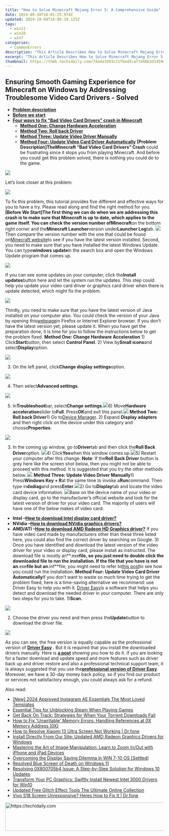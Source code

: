 ```yaml
---
title: "How to Solve Minecraft Mojang Error 5: A Comprehensive Guide"
date: 2024-09-30T16:01:25.974Z
updated: 2024-10-04T16:00:10.125Z
tags:
  - win11
  - win10
  - win7
categories:
  - CommonErrors
description: "This Article Describes How to Solve Minecraft Mojang Error 5: A Comprehensive Guide"
excerpt: "This Article Describes How to Solve Minecraft Mojang Error 5: A Comprehensive Guide"
thumbnail: https://thmb.techidaily.com/74a4a1093c21fbed5ca77d48b3d1459dd3aa5036bc18134bd1752c7ab7f277b6.jpg
---
```


## Ensuring Smooth Gaming Experience for Minecraft on Windows by Addressing Troublesome Video Card Drivers - Solved

* **[Problem description](https://tools.techidaily.com/drivereasy/download/)**
* **[Before we start](https://tools.techidaily.com/drivereasy/download/)**
* **[Four ways to fix “Bad Video Card Drivers” crash in Minecraft](https://tools.techidaily.com/drivereasy/download/)**  
  * [**Method One: Change Hardware Acceleration**](https://tools.techidaily.com/drivereasy/download/)  
  * [**Method Two: Roll back Driver**](https://tools.techidaily.com/drivereasy/download/)  
  * [**Method Three: Update Video Driver Manually**](https://tools.techidaily.com/drivereasy/download/)  
  * [**Method Four: Update Video Card Driver Automatically**](https://tools.techidaily.com/drivereasy/download/)
 **\[Problem Description\]**The**Minecraft “Bad Video Card Drivers” Crash** could be frustrating since it stops you from playing Minecraft. And before you could get this problem solved, there is nothing you could do to the game.

![](https://images.drivereasy.com/wp-content/uploads/2016/07/img_5785b1d6ac28e.png)

Let’s look closer at this problem:

![](https://images.drivereasy.com/wp-content/uploads/2016/07/img_5785f82ede599.png)

To fix this problem, this tutorial provides five different and effective ways for you to have a try. Please read along and find the right method for you.   **\[Before We Start\]**The first thing we can do when we are addressing this crash is to make sure that Minecraft is up to date, which applies to the game itself. You can check the version number of**Minecraft**on the bottom right corner and the**Minecraft Launcher**version under**Launcher Log**tab. ![](https://images.drivereasy.com/wp-content/uploads/2016/07/img_5785b82e22374.png)Then compare the version number with the one that could be found on[Minecraft website](https://minecraft.net/en/)to see if you have the latest version installed. Second, you need to make sure that you have installed the latest Windows Update. You can type**windows update**in the search box and open the Windows Update program that comes up.

![](https://images.drivereasy.com/wp-content/uploads/2016/07/img_5785befa5c60a.png)

If you can see some updates on your computer, click the**Install updates**button here and let the system run the updates. This step could help you update your video card driver or graphics card driver when there is update detected, which might fix the problem.

![](https://images.drivereasy.com/wp-content/uploads/2016/07/img_5785bf28ed4ba.png)

Thirdly, you need to make sure that you have the latest version of Java installed on your computer also. You could check the version of your Java by opening this[webpage](https://www.java.com/en/download/installed.jsp)in Firefox or Internet Explorer browser. If you don’t have the latest version yet, please update it. When you have get the preparation done, it is time for you to follow the instructions below to get the problem fixed.   **Method One: Change Hardware Acceleration** 1) Click**Start**button, then select **Control Panel**. 2) View by**Small icons**and select**Display**option.

![](https://images.drivereasy.com/wp-content/uploads/2016/07/img_5785efeb9f490.png)

3) On the left panel, click**Change display settings**option.

![](https://images.drivereasy.com/wp-content/uploads/2016/07/img_5785f01132191.png)

4) Then select**Advanced settings**.

![](https://images.drivereasy.com/wp-content/uploads/2016/07/img_5785f044a3475.png)

5) In**Troubleshoot**bar, select**Change settings**.![](https://images.drivereasy.com/wp-content/uploads/2016/07/img_5785f08382bd7.png)6) Move**Hardware acceleration**slider to**Full**. Press**OK**and exit this panel.![](https://images.drivereasy.com/wp-content/uploads/2016/07/img_5785f0c337e92.png)   **Method Two: Roll back Driver**1) Go to[Device Manager](https://tools.techidaily.com/drivereasy/download/). 2) Expand **Display adapters** and then right click on the device under this category and choose**Properties**.

![](https://images.drivereasy.com/wp-content/uploads/2016/07/img_5785e3640a93c.png)

3) In the coming up window, go to**Driver**tab and then click the**Roll Back Driver**option. ![](https://images.drivereasy.com/wp-content/uploads/2016/07/img_5785e3cf36bcb.png)4) Click**Yes**when this window comes up.![](https://images.drivereasy.com/wp-content/uploads/2016/07/img_5785e4168f03c.png)5) Restart your computer after this change. **Note**: If the**Roll Back Driver** button is grey here like the screen shot below, then you might not be able to proceed with this method. It is suggested that you try the other methods below. ![](https://images.drivereasy.com/wp-content/uploads/2016/07/img_5785e52a88640.png)   **Method Three: Update Video Driver Manually**1) Press**Windows Key + R**at the same time to invoke a**Run**command. Then type in**dxdiag**and press**Enter**.![](https://images.drivereasy.com/wp-content/uploads/2016/07/img_5785e7a2b26ae.png)2) Go to**Display**tab and locate the video card device information. ![](https://images.drivereasy.com/wp-content/uploads/2016/07/img_5785e7dd4fc08.png)Base on the device name of your video or display card, go to the manufacturer’s official website and look for the latest version of driver for your video card. The majority of users will have one of the below makes of video card:

* **Intel –[How to download Intel display card driver?](https://tools.techidaily.com/drivereasy/download/)**
* **NVidia –[How to download NVidia graphics drivers?](https://tools.techidaily.com/drivereasy/download/)**
* **AMD/ATI –[How to download AMD Radeon HD Graphics driver?](https://tools.techidaily.com/drivereasy/download/)**
If you have video card made by manufacturers other than these three listed here, you could also find the correct driver by searching on Google. 3) Once you have identified and download the latest version of the video driver for your video or display card, please install as instructed. The download file is mostly an**.exe**file, so you just need to double click the downloaded file to run the installation. If the file that you have is not an**.exe**file but an**.inf**file, you might need to refer to[this post](https://tools.techidaily.com/drivereasy/download/)to see how you could run the installation.   **Method Four: Update Video Card Driver Automatically**If you don’t want to waste so much time trying to get the problem fixed, here is a time-saving alternative we recommend: use Driver Easy to help you with it. [Driver Easy](https://tools.techidaily.com/drivereasy/download/)is a software that helps you detect and download the needed driver in your computer. There are only two steps for you to take. 1)**Scan**.

![](https://images.drivereasy.com/wp-content/uploads/2017/04/img_58e6163c3a61c.png)

2) Choose the driver you need and then press the**Update**button to download the driver file.

![](https://images.drivereasy.com/wp-content/uploads/2017/04/img_58e6164b50ba1.jpg)

As you can see, the free version is equally capable as the professional version of **[Driver Easy](https://tools.techidaily.com/drivereasy/download/)** . But it is required that you install the downloaded drivers manually. Here is **[a post](https://tools.techidaily.com/drivereasy/download/)** showing you how to do it. If you are looking for a faster download and update speed and more features such as driver back up and driver restore and also a professional technical support team, it is always suggested that you use the[**professional version of Driver Easy**](https://tools.techidaily.com/drivereasy/download/). Moreover, we have a 30-day money back policy, so if you find our product or services not satisfactory enough, you could always ask for a refund.

<ins class="adsbygoogle"
     style="display:block"
     data-ad-format="autorelaxed"
     data-ad-client="ca-pub-7571918770474297"
     data-ad-slot="1223367746"></ins>

<ins class="adsbygoogle"
     style="display:block"
     data-ad-client="ca-pub-7571918770474297"
     data-ad-slot="8358498916"
     data-ad-format="auto"
     data-full-width-responsive="true"></ins>

<span class="atpl-alsoreadstyle">Also read:</span>
<div><ul>
<li><a href="https://instagram-video-files.techidaily.com/new-2024-approved-instagram-ae-essentials-the-most-loved-templates/"><u>[New] 2024 Approved Instagram AE Essentials The Most Loved Templates</u></a></li>
<li><a href="https://win11.techidaily.com/essential-tips-for-unblocking-steam-when-playing-games/"><u>Essential Tips for Unblocking Steam When Playing Games</u></a></li>
<li><a href="https://win-howtos.techidaily.com/get-back-on-track-strategies-for-when-your-torrent-downloads-fail/"><u>Get Back On Track: Strategies for When Your Torrent Downloads Fail</u></a></li>
<li><a href="https://win-howtos.techidaily.com/how-to-fix-unwritable-memory-errors-handling-references-at-0x-memory-address-0x/"><u>How to Fix 'Unwritable' Memory Errors: Handling References at 0X Memory Address (0X)</u></a></li>
<li><a href="https://fix-guide.techidaily.com/how-to-resolve-xiaomi-13-ultra-screen-not-working-drfone-by-drfone-fix-android-problems-fix-android-problems/"><u>How to Resolve Xiaomi 13 Ultra Screen Not Working | Dr.fone</u></a></li>
<li><a href="https://driver-download.techidaily.com/install-directly-from-our-site-updated-amd-radeon-graphics-drivers-for-windows/"><u>Install Directly From Our Site: Updated AMD Radeon Graphics Drivers for Windows</u></a></li>
<li><a href="https://tech-renaissance.techidaily.com/mastering-the-art-of-image-manipulation-learn-to-zoom-inout-with-iphone-and-ipad-devices/"><u>Mastering the Art of Image Manipulation: Learn to Zoom In/Out with iPhone and iPad Devices</u></a></li>
<li><a href="https://graphic-issues.techidaily.com/overcoming-the-display-saving-dilemma-in-win-7-10-os-settled/"><u>Overcoming the Display Saving Dilemma in WIN 7-10 OS [Settled]</u></a></li>
<li><a href="https://win-howtos.techidaily.com/resolved-blue-screen-of-death-on-windows-11/"><u>Resolved Blue Screen of Death on Windows 11</u></a></li>
<li><a href="https://win-howtos.techidaily.com/resolving-0x800705b4-issue-a-step-by-step-solution-for-windows-10-updates/"><u>Resolving 0X800705b4 Issue: A Step-by-Step Solution for Windows 10 Updates</u></a></li>
<li><a href="https://graphic-issues.techidaily.com/transform-your-pc-graphics-swiftly-install-newest-intel-3000-drivers-for-win10/"><u>Transform Your PC Graphics: Swiftly Install Newest Intel 3000 Drivers for Win10</u></a></li>
<li><a href="https://video-ai-editor.techidaily.com/updated-free-glitch-effect-tools-the-ultimate-online-collection/"><u>Updated Free Glitch Effect Tools The Ultimate Online Collection</u></a></li>
<li><a href="https://howto.techidaily.com/vivo-s18-screen-unresponsive-heres-how-to-fix-it-drfone-by-drfone-fix-android-problems-fix-android-problems/"><u>Vivo S18 Screen Unresponsive? Heres How to Fix It | Dr.fone</u></a></li>
</ul></div>

<!-- affiliate ads begin -->
<a href="https://appsumo.8odi.net/c/5597632/2132162/7443" target="_top" id="2132162">
  <img src="//a.impactradius-go.com/display-ad/7443-2132162" border="0" alt="https://techidaily.com" width="728" height="90"/>
</a>
<img height="0" width="0" src="https://appsumo.8odi.net/i/5597632/2132162/7443" style="position:absolute;visibility:hidden;" border="0" />
<!-- affiliate ads end -->


